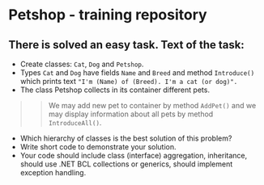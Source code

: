 Petshop - training repository
===================== 

There is solved an easy task. Text of the task:
-----------------------------------


* Create classes: `Cat`, `Dog` and `Petshop`.
* Types `Cat` and `Dog` have fields `Name` and `Breed` and method `Introduce()` which prints text `"I'm (Name) of (Breed). I'm a cat (or dog)".`
* The class Petshop collects in its container different pets.
>>We may add new pet to container by method `AddPet()` and we may display information about all pets by method `IntroduceAll()`.
* Which hierarchy of classes is the best solution of this problem?
* Write short code to demonstrate your solution. 
* Your code should include class (interface) aggregation, inheritance, should use .NET BCL collections or generics, 
should implement exception handling.
